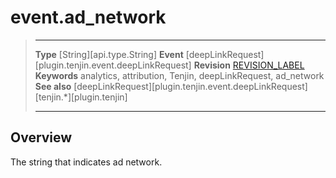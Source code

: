 # event.ad_network

> --------------------- ------------------------------------------------------------------------------------------
> __Type__              [String][api.type.String]
> __Event__             [deepLinkRequest][plugin.tenjin.event.deepLinkRequest]
> __Revision__          [REVISION_LABEL](REVISION_URL)
> __Keywords__          analytics, attribution, Tenjin, deepLinkRequest, ad_network
> __See also__			[deepLinkRequest][plugin.tenjin.event.deepLinkRequest]
>						[tenjin.*][plugin.tenjin]
> --------------------- ------------------------------------------------------------------------------------------

## Overview

The string that indicates ad network.
